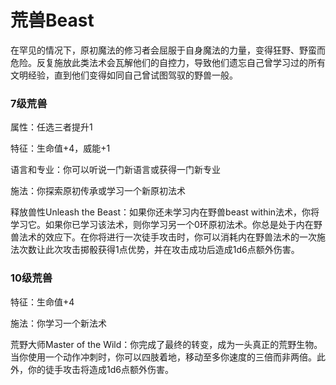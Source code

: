 # 荒兽Beast

在罕见的情况下，原初魔法的修习者会屈服于自身魔法的力量，变得狂野、野蛮而危险。反复施放此类法术会瓦解他们的自控力，导致他们遗忘自己曾学习过的所有文明经验，直到他们变得如同自己曾试图驾驭的野兽一般。

### 7级荒兽

属性：任选三者提升1

特征：生命值+4，威能+1

语言和专业：你可以听说一门新语言或获得一门新专业

施法：你探索原初传承或学习一个新原初法术

释放兽性Unleash the Beast：如果你还未学习内在野兽beast
within法术，你将学习它。如果你已学习该法术，则你学习另一个0环原初法术。你总是处于内在野兽法术的效应下。在你将进行一次徒手攻击时，你可以消耗内在野兽法术的一次施法次数让此次攻击掷骰获得1点优势，并在攻击成功后造成1d6点额外伤害。

### 10级荒兽

特征：生命值+4

施法：你学习一个新法术

荒野大师Master of the
Wild：你完成了最终的转变，成为一头真正的荒野生物。当你使用一个动作冲刺时，你可以四肢着地，移动至多你速度的三倍而非两倍。此外，你的徒手攻击将造成1d6点额外伤害。
